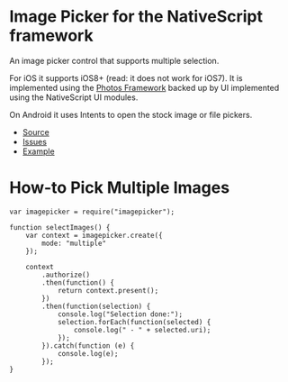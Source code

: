 # Image Picker for the NativeScript framework
An image picker control that supports multiple selection.

For iOS it supports iOS8+ (read: it does not work for iOS7). It is implemented using the [Photos Framework](https://developer.apple.com/library/prerelease/ios//documentation/Photos/Reference/Photos_Framework/index.html) backed up by UI implemented using the NativeScript UI modules.

On Android it uses Intents to open the stock image or file pickers. 

 - [Source](https://github.com/NativeScript/nativescript-imagepicker)
 - [Issues](https://github.com/NativeScript/nativescript-imagepicker/issues)
 - [Example](https://github.com/NativeScript/nativescript-imagepicker/tree/release/examples/ExampleImgPick/app)

# How-to Pick Multiple Images
```
var imagepicker = require("imagepicker");

function selectImages() {
	var context = imagepicker.create({
		mode: "multiple"
	});
	
	context
		.authorize()
		.then(function() {
			return context.present();
		})
		.then(function(selection) {
			console.log("Selection done:");
			selection.forEach(function(selected) {
				console.log(" - " + selected.uri);
			});
		}).catch(function (e) {
			console.log(e);
		});
}
```
